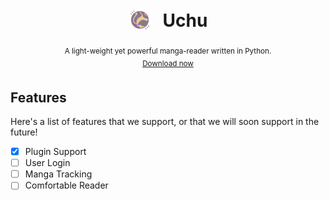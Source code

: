<h1 align="center">
<sub>
    <img src=".github/assets/sicon.png" height="36">
</sub>
&nbsp;
Uchu
</h1>
<p align="center">
<sup>
A light-weight yet powerful manga-reader written in Python.
</sup>
<br>
<sup>
    <a href="">Download now</a>
</sup>
</p>


## Features
Here's a list of features that we support, or that we will soon support in the future!

- [x] Plugin Support
- [ ] User Login
- [ ] Manga Tracking
- [ ] Comfortable Reader